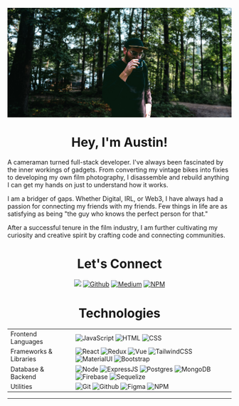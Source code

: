 <p align="center">
<img src="images/austin-camping.png" alt="austin-camping" align="center">
</p>

<h1 align="center">Hey, I'm Austin!</h1>

A cameraman turned full-stack developer. I've always been fascinated by the
inner workings of gadgets. From converting my vintage bikes into fixies to
developing my own film photography, I disassemble and rebuild anything I can get
my hands on just to understand how it works.

I am a bridger of gaps. Whether Digital, IRL, or Web3, I have always had a
passion for connecting my friends with my friends. Few things in life are as
satisfying as being "the guy who knows the perfect person for that."

After a successful tenure in the film industry, I am further cultivating my
curiosity and creative spirit by crafting code and connecting communities.

<h1 align="center">Let's Connect</h1>
<p align="center">
<a href="https://www.linkedin.com/in/austinrt/" target="_blank"><img src="https://img.shields.io/badge/LinkedIn-%230077B5.svg?&logo=linkedin&logoColor=white" /></a>
<a href="https://www.github.com/austin-rt/" target="_blank"> <img alt="Github" src="https://img.shields.io/badge/GitHub-%2320232a.svg?&logo=github&logoColor=white" /></a>
<a href="https://austinrt.medium.com/" target="_blank"> <img alt="Medium" src="https://img.shields.io/badge/medium-%2320232a.svg?&logo=medium" /></a>
<a href="https://www.npmjs.com/~austinrt" target="_blank"><img alt="NPM" src="https://img.shields.io/badge/npm-%23000000.svg?&logo=npm&logoColor=white" />
</a>
</p>

<h1 align="center">Technologies</h1>

<table>
  <tbody>
    <tr>
      <td>Frontend Languages</td>
      <td>
        <img alt="JavaScript" src="https://img.shields.io/badge/JavaScript%20-%23323330.svg?&&logo=javascript" />
        <img alt="HTML" src="https://img.shields.io/badge/HTML5%20-%23E34F26.svg?&&logo=html5&logoColor=white" />
        <img alt="CSS" src="https://img.shields.io/badge/CSS3%20-%231572B6.svg?&&logo=css3&logoColor=white" />
      </td>
    </tr>
    <tr>
      <td>Frameworks & Libraries</td>
      <td>
        <img alt="React" src="https://img.shields.io/badge/React.js%20-%2320232a.svg?&&logo=react&logoColor=%2361DAFB" />
        <img alt="Redux" src="https://img.shields.io/badge/redux.js%20-%2320232a.svg?&&logo=redux&logoColor=%7952B3" />
        <img alt="Vue" src="https://img.shields.io/badge/Vue.js%20-%2320232a.svg?&&logo=vue.js&logoColor=%4FC08D" />
        <img alt="TailwindCSS" src="https://img.shields.io/badge/tailwindcss-%23000000.svg?&logo=tailwindcss&logoColor=%38BDf8" />
        <img alt="MaterialUI" src="https://img.shields.io/badge/materialdesign-%23000000.svg?&logo=materialdesign" />
        <img alt="Bootstrap" src="https://img.shields.io/badge/bootstrap-%23000000.svg?&logo=bootstrap" />
      </td>
    </tr>
      <td>Database & Backend</td>
      <td>
        <img alt="Node" src="https://img.shields.io/badge/Node.js-%2320232a.svg?&logo=node.js&logoColor=%339933"/>
        <img alt="ExpressJS" src="https://img.shields.io/badge/Express.js-%23404d59.svg?&logo=express&logoColor=%2361DAFB"/>
        <img alt="Postgres" src="https://img.shields.io/badge/Postgres-%23316192.svg?&logo=postgresql&logoColor=white">
        <img alt="MongoDB" src="https://img.shields.io/badge/MongoDB-%2320232a.svg?&logo=mongodb&logoColor=%47A248">
        <img alt="Firebase" src="https://img.shields.io/badge/Firebase-%2320232a.svg?&logo=firebase&logoColor=%FFCA2E">
        <img alt="Sequelize" src="https://img.shields.io/badge/Sequelize-%23404d59.svg?&logo=sequelize&logoColor=%52B0E7">
      </td>
    </tr>
    <tr>
      <td>Utilities</td>
      <td>
        <img alt="Git" src="https://img.shields.io/badge/Git-F05032?&logo=git&logoColor=white" />
        <img alt="Github" src="https://img.shields.io/badge/GitHub-%2320232a.svg?&logo=github&logoColor=white" />
        <img alt="Figma" src="https://img.shields.io/badge/Figma-%2320232a.svg?&logo=figma" />
        <img alt="NPM" src="https://img.shields.io/badge/npm-%23000000.svg?&logo=npm&logoColor=white" />
      </td>
    </tr>
  </tbody>
</table>

<hr />
<br />

<!-- ![Austin's GitHub stats](https://github-readme-stats.vercel.app/api?username=austin-rt&show_icons=true&theme=dark) -->
